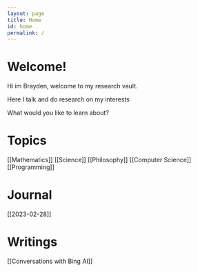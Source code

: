 ```yaml
---
layout: page
title: Home
id: home
permalink: /
---
```


# Welcome! 
Hi im Brayden, welcome to my research vault.

Here I talk and do research on my interests

What would you like to learn about?

# Topics
[[Mathematics]]
[[Science]]
[[Philosophy]]
[[Computer Science]]
[[Programming]]

# Journal

[[2023-02-28]]

# Writings
[[Conversations with Bing AI]]  